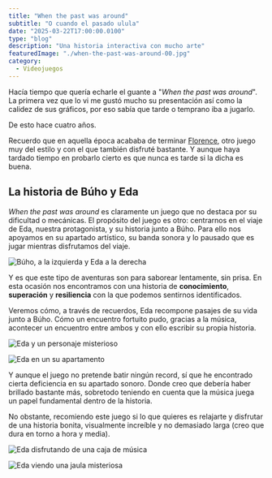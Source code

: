 ```yaml
---
title: "When the past was around"
subtitle: "O cuando el pasado ulula"
date: "2025-03-22T17:00:00.0100"
type: "blog"
description: "Una historia interactiva con mucho arte"
featuredImage: "./when-the-past-was-around-00.jpg"
category:
  - Videojuegos
---
```


Hacía tiempo que quería echarle el guante a "_When the past was around_". La primera vez que lo vi me gustó mucho su presentación así como la calidez de sus gráficos, por eso sabía que tarde o temprano iba a jugarlo.

De esto hace cuatro años.

Recuerdo que en aquella época acababa de terminar [Florence](/blog/florence), otro juego muy del estilo y con el que también disfruté bastante. Y aunque haya tardado tiempo en probarlo cierto es que nunca es tarde si la dicha es buena.

## La historia de Búho y Eda

_When the past was around_ es claramente un juego que no destaca por su dificultad o mecánicas. El propósito del juego es otro: centrarnos en el viaje de Eda, nuestra protagonista, y su historia junto a Búho. Para ello nos apoyamos en su apartado artístico, su banda sonora y lo pausado que es jugar mientras disfrutamos del viaje.

![Búho, a la izquierda y Eda a la derecha](./when-the-past-was-around-01.jpg)

Y es que este tipo de aventuras son para saborear lentamente, sin prisa. En esta ocasión nos encontramos con una historia de **conocimiento**, **superación** y **resiliencia** con la que podemos sentirnos identificados.

Veremos cómo, a través de recuerdos, Eda recompone pasajes de su vida junto a Búho. Cómo un encuentro fortuito pudo, gracias a la música, acontecer un encuentro entre ambos y con ello escribir su propia historia.

<div>

![Eda y un personaje misterioso](./when-the-past-was-around-05.jpg)

![Eda en un su apartamento](./when-the-past-was-around-02.jpg)

</div>

Y aunque el juego no pretende batir ningún record, sí que he encontrado cierta deficiencia en su apartado sonoro. Donde creo que debería haber brillado bastante más, sobretodo teniendo en cuenta que la música juega un papel fundamental dentro de la historia.

No obstante, recomiendo este juego si lo que quieres es relajarte y disfrutar de una historia bonita, visualmente increíble y no demasiado larga (creo que dura en torno a hora y media).

<div>

![Eda disfrutando de una caja de música](./when-the-past-was-around-03.jpg)

![Eda viendo una jaula misteriosa](./when-the-past-was-around-04.jpg)

</div>
